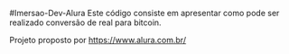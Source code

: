 #Imersao-Dev-Alura
Este código consiste em apresentar como pode ser realizado conversão de real para bitcoin.

Projeto proposto por https://www.alura.com.br/

